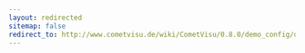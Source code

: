 ```yaml
---
layout: redirected
sitemap: false
redirect_to: http://www.cometvisu.de/wiki/CometVisu/0.8.0/demo_config/de
---
```


